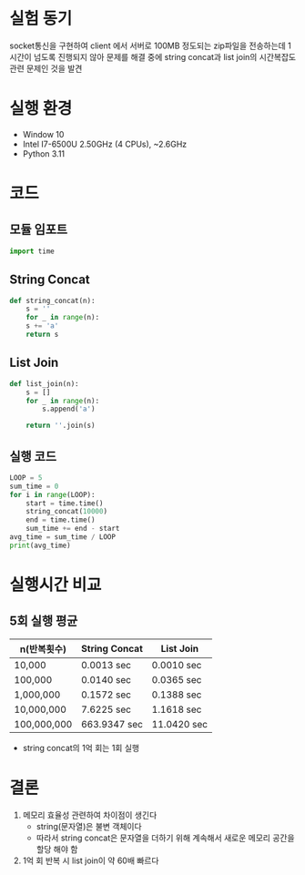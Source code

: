 # 실험 동기

socket통신을 구현하여 client 에서 서버로 100MB 정도되는 zip파일을 전송하는데 1시간이 넘도록 진행되지 않아 문제를 해결 중에 string concat과 list join의 시간복잡도 관련 문제인 것을 발견

# 실행 환경

- Window 10
- Intel I7-6500U 2.50GHz (4 CPUs), ~2.6GHz
- Python 3.11

# 코드

## 모듈 임포트

```python
import time
```

## String Concat

```python
def string_concat(n):
    s = ''
    for _ in range(n):
	s += 'a'
    return s
```

## List Join

```python
def list_join(n):
    s = []
    for _ in range(n):
        s.append('a')

    return ''.join(s)
```

## 실행 코드

```python
LOOP = 5
sum_time = 0
for i in range(LOOP):
    start = time.time()
    string_concat(10000)
    end = time.time()
    sum_time += end - start
avg_time = sum_time / LOOP
print(avg_time)
```

# 실행시간 비교

## 5회 실행 평균

| n(반복횟수) | String Concat | List Join |
| --- | --- | --- |
| 10,000 | 0.0013 sec | 0.0010 sec |
| 100,000 | 0.0140 sec | 0.0365 sec |
| 1,000,000 | 0.1572 sec | 0.1388 sec |
| 10,000,000 | 7.6225 sec | 1.1618 sec |
| 100,000,000 | 663.9347 sec | 11.0420 sec |
- string concat의 1억 회는 1회 실행

# 결론

1. 메모리 효율성 관련하여 차이점이 생긴다
    - string(문자열)은 불변 객체이다
    - 따라서 string concat은 문자열을 더하기 위해 계속해서 새로운 메모리 공간을 할당 해야 함
2. 1억 회 반복 시 list join이 약 60배 빠르다
